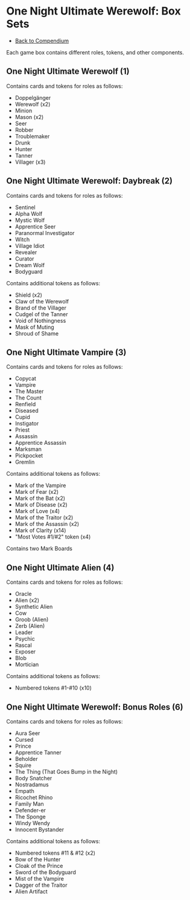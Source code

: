 # One Night Ultimate Werewolf: Box Sets

- [Back to Compendium](/fake-fan-adam/view/werewolf~compendium)

Each game box contains different roles, tokens, and other components.

## One Night Ultimate Werewolf (1)

Contains cards and tokens for roles as follows:

- Doppelgänger
- Werewolf (x2)
- Minion
- Mason (x2)
- Seer
- Robber
- Troublemaker
- Drunk
- Hunter
- Tanner
- Villager (x3)

## One Night Ultimate Werewolf: Daybreak (2)

Contains cards and tokens for roles as follows:

- Sentinel
- Alpha Wolf
- Mystic Wolf
- Apprentice Seer
- Paranormal Investigator
- Witch
- Village Idiot
- Revealer
- Curator
- Dream Wolf
- Bodyguard

Contains additional tokens as follows:

- Shield (x2)
- Claw of the Werewolf
- Brand of the Villager
- Cudgel of the Tanner
- Void of Nothingness
- Mask of Muting
- Shroud of Shame

## One Night Ultimate Vampire (3)

Contains cards and tokens for roles as follows:

- Copycat
- Vampire
- The Master
- The Count
- Renfield
- Diseased
- Cupid
- Instigator
- Priest
- Assassin
- Apprentice Assassin
- Marksman
- Pickpocket
- Gremlin

Contains additional tokens as follows:

- Mark of the Vampire
- Mark of Fear (x2)
- Mark of the Bat (x2)
- Mark of Disease (x2)
- Mark of Love (x4)
- Mark of the Traitor (x2)
- Mark of the Assassin (x2)
- Mark of Clarity (x14)
- "Most Votes #1/#2" token (x4)

Contains two Mark Boards

## One Night Ultimate Alien (4)

Contains cards and tokens for roles as follows:

- Oracle
- Alien (x2)
- Synthetic Alien
- Cow
- Groob (Alien)
- Zerb (Alien)
- Leader
- Psychic
- Rascal
- Exposer
- Blob
- Mortician

Contains additional tokens as follows:

- Numbered tokens #1-#10 (x10)

## One Night Ultimate Werewolf: Bonus Roles (6)

Contains cards and tokens for roles as follows:

- Aura Seer
- Cursed
- Prince
- Apprentice Tanner
- Beholder
- Squire
- The Thing (That Goes Bump in the Night)
- Body Snatcher
- Nostradamus
- Empath
- Ricochet Rhino
- Family Man
- Defender-er
- The Sponge
- Windy Wendy
- Innocent Bystander

Contains additional tokens as follows:

- Numbered tokens #11 & #12 (x2)
- Bow of the Hunter
- Cloak of the Prince
- Sword of the Bodyguard
- Mist of the Vampire
- Dagger of the Traitor
- Alien Artifact
